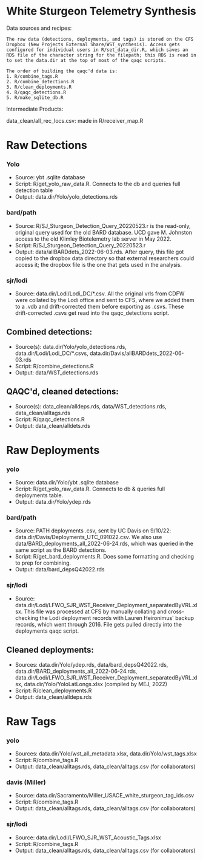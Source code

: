 
# White Sturgeon Telemetry Synthesis

<!-- badges: start -->
<!-- badges: end -->

Data sources and recipes:

    The raw data (detections, deployments, and tags) is stored on the CFS Dropbox (New Projects External Share/WST_synthesis). Access gets configured for individual users in R/set_data_dir.R, which saves an RDS file of the character string for the filepath; this RDS is read in to set the data.dir at the top of most of the qaqc scripts.
    
    The order of building the qaqc'd data is:
    1. R/combine_tags.R
    2. R/combine_detections.R
    3. R/clean_deployments.R
    4. R/qaqc_detections.R
    5. R/make_sqlite_db.R
    

Intermediate Products:

data_clean/all_rec_locs.csv: made in R/receiver_map.R

# Raw Detections

### Yolo
* Source: ybt .sqlite database
* Script: R/get_yolo_raw_data.R. Connects to the db and queries full detection table
* Output: data.dir/Yolo/yolo_detections.rds
  
### bard/path
* Source: R/SJ_Sturgeon_Detection_Query_20220523.r is the read-only, original query used for the old BARD database. UCD gave M. Johnston access to the old Klimley Biotelemetry lab server in May 2022.
* Script: R/SJ_Sturgeon_Detection_Query_20220523.r
* Output: data/allBARDdets_2022-06-03.rds. After query, this file got copied to the dropbox data directory so that external researchers could access it; the dropbox file is the one that gets used in the analysis.

### sjr/lodi
* Source: data.dir/Lodi/Lodi_DC/*.csv. All the original vrls from CDFW were collated by the Lodi office and sent to CFS, where we added them to a .vdb and drift-corrected them before exporting as .csvs. These drift-corrected .csvs get read into the qaqc_detections script.

## Combined detections:
* Source(s): data.dir/Yolo/yolo_detections.rds, data.dir/Lodi/Lodi_DC/*.csvs, data.dir/Davis/allBARDdets_2022-06-03.rds
* Script: R/combine_detections.R
* Output: data/WST_detections.rds

## QAQC'd, cleaned detections:

* Source(s): data_clean/alldeps.rds, data/WST_detections.rds, data_clean/alltags.rds
* Script: R/qaqc_detections.R
* Output: data_clean/alldets.rds

  
# Raw Deployments

### yolo
* Source: data.dir/Yolo/ybt .sqlite database
* Script: R/get_yolo_raw_data.R. Connects to db & queries full deployments table.
* Output: data.dir/Yolo/ydep.rds
  
### bard/path
* Source: PATH deployments .csv, sent by UC Davis on 9/10/22: data.dir/Davis/Deployments_UTC_091022.csv. We also use data/BARD_deployments_all_2022-06-24.rds, which was queried in the same script as the BARD detections.
* Script: R/get_bard_deployments.R. Does some formatting and checking to prep for combining.
* Output: data/bard_depsQ42022.rds

### sjr/lodi
* Source: data.dir/Lodi/LFWO_SJR_WST_Receiver_Deployment_separatedByVRL.xlsx. This file was processed at CFS by manually collating and cross-checking the Lodi deployment records with Lauren Heironimus' backup records, which went through 2016. File gets pulled directly into the deployments qaqc script.
  
## Cleaned deployments:
* Sources: data.dir/Yolo/ydep.rds, data/bard_depsQ42022.rds, data.dir/BARD_deployments_all_2022-06-24.rds,  data.dir/Lodi/LFWO_SJR_WST_Receiver_Deployment_separatedByVRL.xlsx, data.dir/Yolo/YoloLatLongs.xlsx (compiled by MEJ, 2022)
* Script: R/clean_deployments.R
* Output: data_clean/alldeps.rds

# Raw Tags

### yolo

* Sources:  data.dir/Yolo/wst_all_metadata.xlsx, data.dir/Yolo/wst_tags.xlsx
* Script: R/combine_tags.R
* Output: data_clean/alltags.rds, data_clean/alltags.csv (for collaborators)

### davis (Miller)

* Source: data.dir/Sacramento/Miller_USACE_white_sturgeon_tag_ids.csv
* Script: R/combine_tags.R
* Output: data_clean/alltags.rds, data_clean/alltags.csv (for collaborators)

### sjr/lodi

* Source: data.dir/Lodi/LFWO_SJR_WST_Acoustic_Tags.xlsx
* Script: R/combine_tags.R
* Output: data_clean/alltags.rds, data_clean/alltags.csv (for collaborators)

